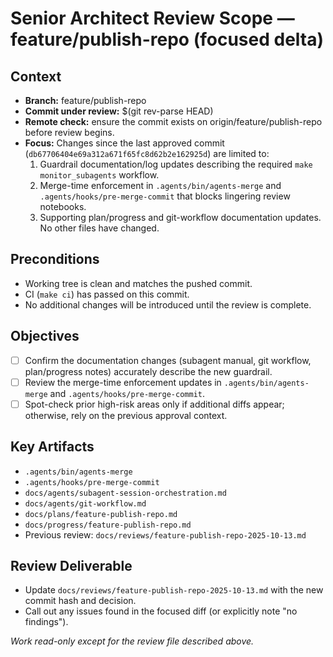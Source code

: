 # Senior Architect Review Scope — feature/publish-repo (focused delta)

## Context
- **Branch:** feature/publish-repo
- **Commit under review:** $(git rev-parse HEAD)
- **Remote check:** ensure the commit exists on origin/feature/publish-repo before review begins.
- **Focus:** Changes since the last approved commit (`db67706404e69a312a671f65fc8d62b2e162925d`) are limited to:
  1. Guardrail documentation/log updates describing the required `make monitor_subagents` workflow.
  2. Merge-time enforcement in `.agents/bin/agents-merge` and `.agents/hooks/pre-merge-commit` that blocks lingering review notebooks.
  3. Supporting plan/progress and git-workflow documentation updates.
  No other files have changed.

## Preconditions
- Working tree is clean and matches the pushed commit.
- CI (`make ci`) has passed on this commit.
- No additional changes will be introduced until the review is complete.

## Objectives
- [ ] Confirm the documentation changes (subagent manual, git workflow, plan/progress notes) accurately describe the new guardrail.
- [ ] Review the merge-time enforcement updates in `.agents/bin/agents-merge` and `.agents/hooks/pre-merge-commit`.
- [ ] Spot-check prior high-risk areas only if additional diffs appear; otherwise, rely on the previous approval context.

## Key Artifacts
- `.agents/bin/agents-merge`
- `.agents/hooks/pre-merge-commit`
- `docs/agents/subagent-session-orchestration.md`
- `docs/agents/git-workflow.md`
- `docs/plans/feature-publish-repo.md`
- `docs/progress/feature-publish-repo.md`
- Previous review: `docs/reviews/feature-publish-repo-2025-10-13.md`

## Review Deliverable
- Update `docs/reviews/feature-publish-repo-2025-10-13.md` with the new commit hash and decision.
- Call out any issues found in the focused diff (or explicitly note "no findings").

_Work read-only except for the review file described above._
